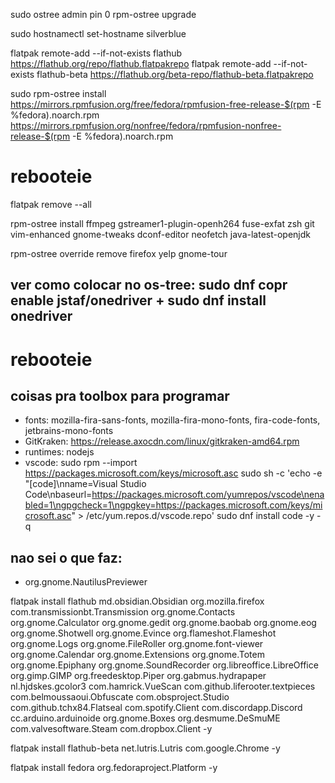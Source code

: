 sudo ostree admin pin 0
rpm-ostree upgrade

sudo hostnamectl set-hostname silverblue

flatpak remote-add --if-not-exists flathub https://flathub.org/repo/flathub.flatpakrepo
flatpak remote-add --if-not-exists flathub-beta https://flathub.org/beta-repo/flathub-beta.flatpakrepo

sudo rpm-ostree install https://mirrors.rpmfusion.org/free/fedora/rpmfusion-free-release-$(rpm -E %fedora).noarch.rpm https://mirrors.rpmfusion.org/nonfree/fedora/rpmfusion-nonfree-release-$(rpm -E %fedora).noarch.rpm

# rebooteie

flatpak remove --all

rpm-ostree install ffmpeg gstreamer1-plugin-openh264 fuse-exfat zsh git vim-enhanced gnome-tweaks dconf-editor neofetch java-latest-openjdk

rpm-ostree override remove firefox yelp gnome-tour

## ver como colocar no os-tree: sudo dnf copr enable jstaf/onedriver + sudo dnf install onedriver

# rebooteie

## coisas pra toolbox para programar

- fonts: mozilla-fira-sans-fonts, mozilla-fira-mono-fonts, fira-code-fonts, jetbrains-mono-fonts
- GitKraken: https://release.axocdn.com/linux/gitkraken-amd64.rpm
- runtimes: nodejs
- vscode:
  sudo rpm --import https://packages.microsoft.com/keys/microsoft.asc
  sudo sh -c 'echo -e "[code]\nname=Visual Studio Code\nbaseurl=https://packages.microsoft.com/yumrepos/vscode\nenabled=1\ngpgcheck=1\ngpgkey=https://packages.microsoft.com/keys/microsoft.asc" > /etc/yum.repos.d/vscode.repo'
  sudo dnf install code -y -q

## nao sei o que faz:

- org.gnome.NautilusPreviewer

flatpak install flathub md.obsidian.Obsidian org.mozilla.firefox com.transmissionbt.Transmission org.gnome.Contacts org.gnome.Calculator org.gnome.gedit org.gnome.baobab org.gnome.eog org.gnome.Shotwell org.gnome.Evince org.flameshot.Flameshot org.gnome.Logs org.gnome.FileRoller org.gnome.font-viewer org.gnome.Calendar org.gnome.Extensions org.gnome.Totem org.gnome.Epiphany org.gnome.SoundRecorder org.libreoffice.LibreOffice org.gimp.GIMP org.freedesktop.Piper org.gabmus.hydrapaper nl.hjdskes.gcolor3 com.hamrick.VueScan com.github.liferooter.textpieces com.belmoussaoui.Obfuscate com.obsproject.Studio com.github.tchx84.Flatseal com.spotify.Client com.discordapp.Discord cc.arduino.arduinoide org.gnome.Boxes org.desmume.DeSmuME com.valvesoftware.Steam com.dropbox.Client -y

flatpak install flathub-beta net.lutris.Lutris com.google.Chrome -y

flatpak install fedora org.fedoraproject.Platform -y
